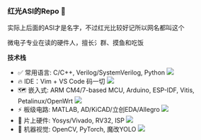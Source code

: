 ### 红光ASl的Repo 🥺

实际上后面的ASl才是名字，不过红光比较好记所以网名都叫这个

微电子专业在读的硬件人，擅长氵群、摸鱼和吃饭

**技术栈**
* ✅ 常用语言: C/C++, Verilog/SystemVerilog, Python ![](https://camo.githubusercontent.com/40e27850896f8f0686945f3981763b041fb5acc8713ff6091257a72bc4dd0704/68747470733a2f2f696d672e736869656c64732e696f2f62616467652f2d432f432b2b2d7265643f6c6f676f3d63266c6f676f436f6c6f723d666666666666)
* 🔥 IDE：Vim + VS Code 码一切 ![](https://img.shields.io/badge/-VSCode-blue)
* 🗺 嵌入式: ARM CM4/7-based MCU, Arduino, ESP-IDF, Vitis, Petalinux/OpenWrt ![](https://img.shields.io/badge/-STM32-60%2C%20180%2C%20230)
* ⚡ 板级电路: MATLAB, AD/KiCAD/立创EDA/Allegro ![](https://img.shields.io/badge/-Altium%20Designer-black)
* 🚀 片上硬件: Yosys/Vivado, RV32, ISP ![](https://camo.githubusercontent.com/30aaf1023bc107c382c6fac2dad30ddfa1276e19443105f3442dd13b9357eac2/68747470733a2f2f696d672e736869656c64732e696f2f62616467652f2d56697661646f2d4646313031302e7376673f6c6f676f3d78696c696e78266c6f676f436f6c6f723d666666666666)
* 🤖 机器视觉: OpenCV, PyTorch, 魔改YOLO ![](https://img.shields.io/badge/-PyTorch-orange)



